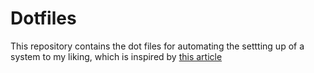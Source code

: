 # Dotfiles

This repository contains the dot files for automating the settting up of a
system to my liking, which is inspired by [this article](https://dev.to/writingcode/how-i-manage-my-dotfiles-using-gnu-stow-4l59)
